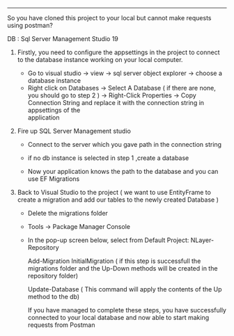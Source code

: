 ---

So you have cloned this project to your local but cannot make requests using postman?

DB : Sql Server Management Studio 19

1) Firstly, you need to configure the appsettings in the project to connect to the database instance working on your local computer.
   - Go to visual studio -> view -> sql server object explorer -> choose a database instance
   - Right click on Databases -> Select A Database ( if there are none, you should go to step 2 ) -> Right-Click Properties -> Copy Connection String and replace it with the connection string in appsettings of the   
     application
     
2) Fire up SQL Server Management studio
   - Connect to the server which you gave path in the connection string
   - if no db instance is selected in step 1 ,create a database
  
   - Now your application knows the path to the database and you can use EF Migrations
  
3) Back to Visual Studio to the project ( we want to use EntityFrame to create a migration and add our tables to the newly created Database )
   - Delete the migrations folder
   - Tools -> Package Manager Console
   - In the pop-up screen below, select from Default Project: NLayer-Repository

     Add-Migration InitialMigration ( if this step is successfull the migrations folder and the Up-Down methods will be created in the repository folder)
     
     Update-Database ( This command will apply the contents of the Up method to the db)


     If you have managed to complete these steps, you have successfully connected to your local database and now able to  start making requests from Postman
     
   
   

